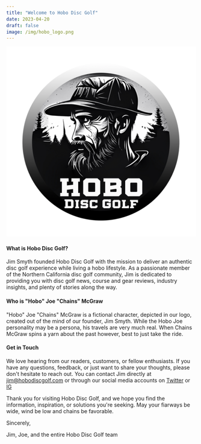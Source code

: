 ```yaml
---
title: "Welcome to Hobo Disc Golf"
date: 2023-04-20
draft: false
image: /img/hobo_logo.png
---
```

![Hobo Disc Golf logo](/img/hobo_logo.png)

#### What is Hobo Disc Golf?

Jim Smyth founded Hobo Disc Golf with the mission to deliver an authentic disc golf experience while living a hobo lifestyle. As a passionate member of the Northern California disc golf community, Jim is dedicated to providing you with disc golf news, course and gear reviews, industry insights, and plenty of stories along the way.

#### Who is "Hobo" Joe "Chains" McGraw

"Hobo" Joe "Chains" McGraw is a fictional character, depicted in our logo, created out of the mind of our founder, Jim Smyth. While the Hobo Joe personality may be a persona, his travels are very much real. When Chains McGraw spins a yarn about the past however, best to just take the ride.

#### Get in Touch

We love hearing from our readers, customers, or fellow enthusiasts. If you have any questions, feedback, or just want to share your thoughts, please don't hesitate to reach out. You can contact Jim directly at jim@hobodiscgolf.com or through our social media accounts on [Twitter](https://twitter.com/HoboDG/) or [IG](https://www.instagram.com/HoboDiscGolf/)

Thank you for visiting Hobo Disc Golf, and we hope you find the information, inspiration, or solutions you're seeking. May your fiarways be wide, wind be low and chains be favorable. 

Sincerely,

Jim, Joe, and the entire Hobo Disc Golf team
